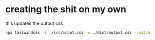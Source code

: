 # creating the shit on my own

this updates the output css

```sh
npx tailwindcss -i ./src/input.css -o ./dist/output.css --watch
```
